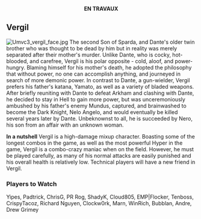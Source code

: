 <center>

**EN TRAVAUX**

</center>

## Vergil

![](Umvc3_vergil_face.jpg‎ "Umvc3_vergil_face.jpg‎") The second Son of
Sparda, and Dante's older twin brother who was thought to be dead by him
but in reality was merely separated after their mother's murder. Unlike
Dante, who is cocky, hot-blooded, and carefree, Vergil is his polar
opposite - cold, aloof, and power-hungry. Blaming himself for his
mother's death, he adopted the philosophy that without power, no one can
accomplish anything, and journeyed in search of more demonic power. In
contrast to Dante, a gun-wielder, Vergil prefers his father's katana,
Yamato, as well as a variety of bladed weapons. After briefly reuniting
with Dante to defeat Arkham and clashing with Dante, he decided to stay
in Hell to gain more power, but was unceremoniously ambushed by his
father's enemy Mundus, captured, and brainwashed to become the Dark
Knight, Nelo Angelo, and would eventually be killed several years later
by Dante. Unbeknownst to all, he is succeeded by Nero, his son from an
affair with an unknown woman.

**In a nutshell** Vergil is a high-damage mixup character. Boasting some
of the longest combos in the game, as well as the most powerful Hyper in
the game, Vergil is a combo-crazy maniac when on the field. However, he
must be played carefully, as many of his normal attacks are easily
punished and his overall health is relatively low. Technical players
will have a new friend in Vergil.

### Players to Watch

Yipes, Padtrick, ChrisG, PR Rog, ShadyK, Cloud805, EMP\|Flocker,
Tenboss, CrispyTacoz, Richard Nguyen, Clockw0rk, Marn, WinRich, Bubblan,
Andre, Drew Grimey
